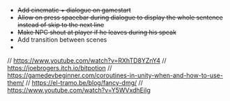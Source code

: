 - ~~Add cinematic + dialogue on gamestart~~
- ~~Allow on press spacebar during dialogue to display the whole sentence instead of skip to the next line~~
- ~~Make NPC shout at player if he leaves during his speak~~
- Add transition between scenes
- 


// https://www.youtube.com/watch?v=RXhTD8YZnY4
// https://joebrogers.itch.io/bitpotion
// https://gamedevbeginner.com/coroutines-in-unity-when-and-how-to-use-them/
// https://el-tramo.be/blog/fancy-dmg/
// https://www.youtube.com/watch?v=Y5WVxdhEiIg